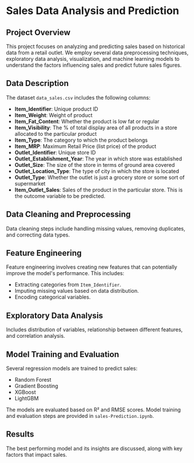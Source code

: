 # Sales Data Analysis and Prediction

## Project Overview
This project focuses on analyzing and predicting sales based on historical data from a retail outlet. We employ several data preprocessing techniques, exploratory data analysis, visualization, and machine learning models to understand the factors influencing sales and predict future sales figures.

## Data Description
The dataset `data_sales.csv` includes the following columns:
- **Item_Identifier**: Unique product ID
- **Item_Weight**: Weight of product
- **Item_Fat_Content**: Whether the product is low fat or regular
- **Item_Visibility**: The % of total display area of all products in a store allocated to the particular product
- **Item_Type**: The category to which the product belongs
- **Item_MRP**: Maximum Retail Price (list price) of the product
- **Outlet_Identifier**: Unique store ID
- **Outlet_Establishment_Year**: The year in which store was established
- **Outlet_Size**: The size of the store in terms of ground area covered
- **Outlet_Location_Type**: The type of city in which the store is located
- **Outlet_Type**: Whether the outlet is just a grocery store or some sort of supermarket
- **Item_Outlet_Sales**: Sales of the product in the particular store. This is the outcome variable to be predicted.

## Data Cleaning and Preprocessing
Data cleaning steps include handling missing values, removing duplicates, and correcting data types. 

## Feature Engineering
Feature engineering involves creating new features that can potentially improve the model's performance. This includes:
- Extracting categories from `Item_Identifier`.
- Imputing missing values based on data distribution.
- Encoding categorical variables.

## Exploratory Data Analysis
 Includes distribution of variables, relationship between different features, and correlation analysis.

## Model Training and Evaluation
Several regression models are trained to predict sales:
- Random Forest
- Gradient Boosting
- XGBoost
- LightGBM

The models are evaluated based on R² and RMSE scores. Model training and evaluation steps are provided in `sales-Prediction.ipynb`.

## Results
The best performing model and its insights are discussed, along with key factors that impact sales.

